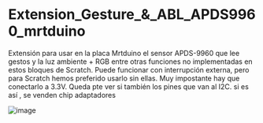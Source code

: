 # Extension_Gesture_&_ABL_APDS9960_mrtduino
Extensión para usar en la placa Mrtduino el sensor APDS-9960 que lee gestos y la luz ambiente + RGB entre otras funciones no implementadas en estos bloques de Scratch. Puede funcionar con interrupción externa,
pero para Scratch hemos preferido usarlo sin ellas. 
Muy impostante hay que conectarlo a 3.3V. Queda pte ver si también los pines que van al I2C. si es así , se venden chip adaptadores 


![image](https://user-images.githubusercontent.com/28557392/28798016-83b4ce9c-7643-11e7-86e3-996c4246621d.png)
